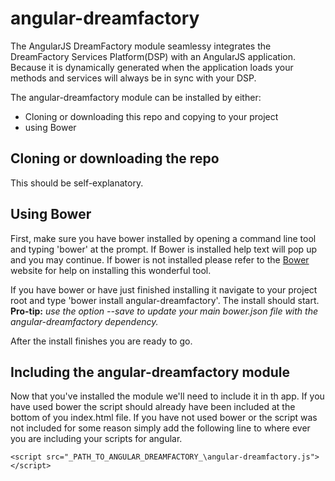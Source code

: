 angular-dreamfactory
====================


The AngularJS DreamFactory module seamlessy integrates the DreamFactory Services Platform(DSP) with an AngularJS application.  Because it is dynamically generated when the application loads your methods and services will always be in sync with your DSP.


The angular-dreamfactory module can be installed by either:

* Cloning or downloading this repo and copying to your project
* using Bower


## Cloning or downloading the repo
This should be self-explanatory.


## Using Bower
First, make sure you have bower installed by opening a command line tool and typing 'bower' at the prompt.
If Bower is installed help text will pop up and you may continue.  If bower is not installed please refer to the [Bower](bower.io) website for help on installing this wonderful tool.

If you have bower or have just finished installing it navigate to your project root and type 'bower install angular-dreamfactory'.  The install should start.  **Pro-tip:** _use the option --save to update your main bower.json file with the angular-dreamfactory dependency._

After the install finishes you are ready to go.


## Including the angular-dreamfactory module

Now that you've installed the module we'll need to include it in th app.  If you have used bower the script should already have been included at the bottom of you index.html file.  If you have not used bower or the script was not included for some reason simply add the following line to where ever you are including your scripts for angular.
```
<script src="_PATH_TO_ANGULAR_DREAMFACTORY_\angular-dreamfactory.js"></script>
```







